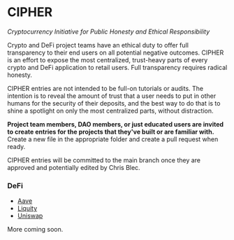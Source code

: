 # CIPHER
*Cryptocurrency Initiative for Public Honesty and Ethical Responsibility*

Crypto and DeFi project teams have an ethical duty to offer full transparency to their end users on all potential negative outcomes. CIPHER is an effort to expose the most centralized, trust-heavy parts of every crypto and DeFi application to retail users. Full transparency requires radical honesty.

CIPHER entries are not intended to be full-on tutorials or audits. The intention is to reveal the amount of trust that a user needs to put in other humans for the security of their deposits, and the best way to do that is to shine a spotlight on only the most centralized parts, without distraction.

**Project team members, DAO members, or just educated users are invited to create entries for the projects that they've built or are familiar with.** Create a new file in the appropriate folder and create a pull request when ready.

CIPHER entries will be committed to the main branch once they are approved and potentially edited by Chris Blec.

### DeFi

* [Aave](defi/Aave.md)
* [Liquity](defi/Liquity.md)
* [Uniswap](defi/Uniswap.md)

More coming soon.
